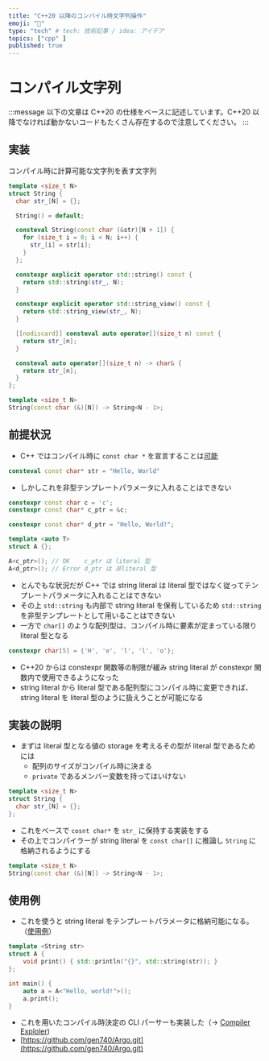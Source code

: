 ```yaml
---
title: "C++20 以降のコンパイル時文字列操作"
emoji: "🍣"
type: "tech" # tech: 技術記事 / idea: アイデア
topics: ["cpp" ]
published: true
---
```

# コンパイル文字列

:::message
以下の文章は C++20 の仕様をベースに記述しています。C++20 以降でなければ動かないコードもたくさん存在するので注意してください。
:::

## 実装
コンパイル時に計算可能な文字列を表す文字列

```cpp
template <size_t N>
struct String {
  char str_[N] = {};

  String() = default;

  consteval String(const char (&str)[N + 1]) {
    for (size_t i = 0; i < N; i++) {
      str_[i] = str[i];
    }
  };

  constexpr explicit operator std::string() const {
    return std::string(str_, N);
  }

  constexpr explicit operator std::string_view() const {
    return std::string_view(str_, N);
  }

  [[nodiscard]] consteval auto operator[](size_t n) const {
    return str_[n];
  }

  consteval auto operator[](size_t n) -> char& {
    return str_[n];
  }
};

template <size_t N>
String(const char (&)[N]) -> String<N - 1>;
```

## 前提状況

- C++ ではコンパイル時に `const char *` を宣言することは[可能](https://godbolt.org/z/vcPfxqGqx)

```cpp
consteval const char* str = "Hello, World"
```

- しかしこれを非型テンプレートパラメータに入れることはできない

```cpp
constexpr const char c = 'c';
constexpr const char* c_ptr = &c;

constexpr const char* d_ptr = "Hello, World!";

template <auto T>
struct A {};

A<c_ptr>(); // OK    c_ptr は literal 型
A<d_ptr>(); // Error d_ptr は 非literal 型
```

- とんでもな状況だが C++ では string literal は literal 型ではなく従ってテンプレートパラメータに入れることはできない
- その上 `std::string` も内部で string literal を保有しているため `std::string` を非型テンプレートとして用いることはできない
- 一方で `char[]` のような配列型は、コンパイル時に要素が定まっている限り literal 型となる

```cpp
constexpr char[5] = {'H', 'e', 'l', 'l', 'o'};
```

- C++20 からは constexpr 関数等の制限が緩み string literal が constexpr 関数内で使用できるようになった
- string literal から literal 型である配列型にコンパイル時に変更できれば、string literal を literal 型のように扱えうことが可能になる

## 実装の説明

- まずは literal 型となる値の storage を考えるその型が literal 型であるためには
    - 配列のサイズがコンパイル時に決まる
    - `private` であるメンバー変数を持ってはいけない

```cpp
template <size_t N>
struct String {
  char str_[N] = {};
};
```

- これをベースで `cosnt char*` を `str_` に保持する実装をする
- その上でコンパイラーが string literal を `const char[]` に推論し `String` に格納されるようにする

```cpp
template <size_t N>
String(const char (&)[N]) -> String<N - 1>;
```

## 使用例

- これを使うと string literal をテンプレートパラメータに格納可能になる。（[使用例](https://godbolt.org/z/vcPfxqGqx)）

```cpp
template <String str>
struct A {
    void print() { std::println("{}", std::string(str)); }
};

int main() {
    auto a = A<"Hello, world!">();
    a.print();
}
```

- これを用いたコンパイル時決定の CLI パーサーも実装した（→ [Compiler Exploler](https://godbolt.org/z/8rMxfrdvK))
- [https://github.com/gen740/Argo.git](https://github.com/gen740/Argo.git)
